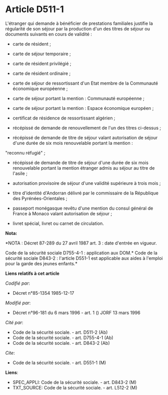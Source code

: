 # Article D511-1

L'étranger qui demande à bénéficier de prestations familiales justifie la régularité de son séjour par la production d'un des
titres de séjour ou documents suivants en cours de validité :

- carte de résident ;

- carte de séjour temporaire ;

- carte de résident privilégié ;

- carte de résident ordinaire ;

- carte de séjour de ressortissant d'un Etat membre de la Communauté économique européenne ;

- carte de séjour portant la mention : Communauté européenne ;

- carte de séjour portant la mention : Espace économique européen ;

- certificat de résidence de ressortissant algérien ;

- récépissé de demande de renouvellement de l'un des titres ci-dessus ;

- récépissé de demande de titre de séjour valant autorisation de séjour d'une durée de six mois renouvelable portant la
mention :

"reconnu réfugié" ;

- récépissé de demande de titre de séjour d'une durée de six mois renouvelable portant la mention  étranger admis au séjour
au titre de l'asile ;

- autorisation provisoire de séjour d'une validité supérieure à trois mois ;

- titre d'identité d'Andorran délivré par le commissaire de la République des Pyrénées-Orientales ;

- passeport monégasque revêtu d'une mention du consul général de France à Monaco valant autorisation de séjour ;

- livret spécial, livret ou carnet de circulation.

**Nota:**

*NOTA : Décret 87-289 du 27 avril 1987 art. 3 : date d'entrée en vigueur.

Code de la sécurité sociale D755-4-1 : application aux DOM.*    Code de la sécurité sociale D843-2 : l'article D551-1 est
applicable aux aides à l'emploi pour la garde des jeunes enfants.*

**Liens relatifs à cet article**

_Codifié par_:

  - Décret n°85-1354 1985-12-17

_Modifié par_:

  - Décret n°96-181 du 6 mars 1996 - art. 1 () JORF 13 mars 1996

_Cité par_:

  - Code de la sécurité sociale. - art. D511-2 (Ab)
  - Code de la sécurité sociale. - art. D755-4-1 (Ab)
  - Code de la sécurité sociale. - art. D843-2 (Ab)

_Cite_:

  - Code de la sécurité sociale. - art. D551-1 (M)

**Liens**:

  - SPEC_APPLI: Code de la sécurité sociale. - art. D843-2 (M)
  - TXT_SOURCE: Code de la sécurité sociale. - art. L512-2 (M)
